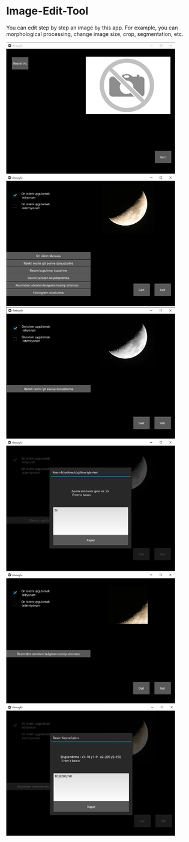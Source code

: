 # Image-Edit-Tool
You can edit step by step an image by this app. For example, you can morphological processing, change image size, crop, segmentation, etc. 
<div>
<img src="https://github.com/mehmetolg/Image-Edit-Tool/blob/master/Images/1.jpg" width="450" height="350">
<img src="https://github.com/mehmetolg/Image-Edit-Tool/blob/master/Images/2.jpg" width="450" height="350">
</div>
<div>
<img src="https://github.com/mehmetolg/Image-Edit-Tool/blob/master/Images/3.jpg" width="450" height="350">
<img src="https://github.com/mehmetolg/Image-Edit-Tool/blob/master/Images/4.jpg" width="450" height="350">
</div>
<div>
<img src="https://github.com/mehmetolg/Image-Edit-Tool/blob/master/Images/5.jpg" width="450" height="350">
<img src="https://github.com/mehmetolg/Image-Edit-Tool/blob/master/Images/6.jpg" width="450" height="350">
</div>
